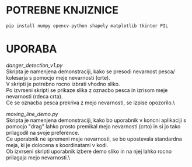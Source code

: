 # POTREBNE KNJIZNICE
```
pip install numpy opencv-python shapely matplotlib tkinter PIL
```

# UPORABA
*danger_detection_v1.py*\
Skripta je namenjena demonstraciji, kako se presodi nevarnost pesca/ kolesarja s pomocjo meje nevarnosti (crte).\
V skripti je potrebno rocno izbrati vhodno sliko.\
Po izvrseni skripti se prikaze slika z oznacbo pesca in izrisom meje nevarnosti (rdeca crta).\
Ce se oznacba pesca prekriva z mejo nevarnosti, se izpise opozorilo.\

*moving_line_demo.py*\
Skripta je namenjena demonstraciji, kako bo uporabnik v koncni aplikaciji s pomocjo "drag" lahko prosto premikal mejo nevarnosti (crto) in si jo tako prilagodil na svoje preference.\
Ce uporabnik ne spremeni meje nevarnosti, se bo upostevala standardna meja, ki je dolocena s koordinatami v kodi.\
Ob izvrseni skripti uporabnik izbere demo sliko in na njej lahko rocno prilagaja mejo nevarnosti.\
